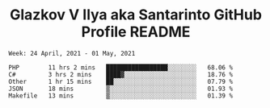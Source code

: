 <h1 align="center">Glazkov V Ilya aka Santarinto GitHub Profile README</h1>

<!--START_SECTION:waka-->
```text
Week: 24 April, 2021 - 01 May, 2021

PHP        11 hrs 2 mins   █████████████████░░░░░░░░   68.06 % 
C#         3 hrs 2 mins    ████▓░░░░░░░░░░░░░░░░░░░░   18.76 % 
Other      1 hr 15 mins    ██░░░░░░░░░░░░░░░░░░░░░░░   07.79 % 
JSON       18 mins         ▒░░░░░░░░░░░░░░░░░░░░░░░░   01.93 % 
Makefile   13 mins         ▒░░░░░░░░░░░░░░░░░░░░░░░░   01.39 % 
```
<!--END_SECTION:waka-->